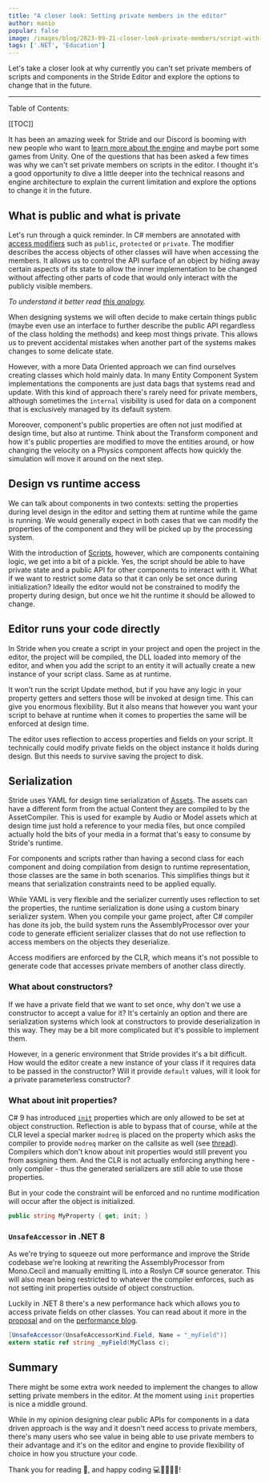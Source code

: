 ```yaml
---
title: "A closer look: Setting private members in the editor"
author: manio
popular: false
image: /images/blog/2023-09-21-closer-look-private-members/script-with-secrets.png
tags: ['.NET', 'Education']
---
```


Let's take a closer look at why currently you can't set private members of scripts and components in the Stride Editor and explore the options to change that in the future.

---

Table of Contents:

[[TOC]]

It has been an amazing week for Stride and our Discord is booming with new people who want to [learn more about the engine](https://www.stride3d.net/blog/embracing-open-source-stride-as-an-alternative-to-unity/) and maybe port some games from Unity. One of the questions that has been asked a few times was why we can't set private members on scripts in the editor. I thought it's a good opportunity to dive a little deeper into the technical reasons and engine architecture to explain the current limitation and explore the options to change it in the future.

## What is public and what is private

Let's run through a quick reminder. In C# members are annotated with [access modifiers](https://learn.microsoft.com/en-us/dotnet/csharp/programming-guide/classes-and-structs/access-modifiers)
such as `public`, `protected` or `private`. The modifier describes the access objects of other classes will have when accessing the members. It allows us to control the API surface of an object by hiding away certain aspects of its state to allow the inner implementation to be changed without affecting other parts of code that would only interact with the publicly visible members.

_To understand it better read [this analogy](https://cseducators.stackexchange.com/a/1246)._

When designing systems we will often decide to make certain things public (maybe even use an interface to further describe the public API regardless of the class holding the methods) and keep most things private. This allows us to prevent accidental mistakes when another part of the systems makes changes to some delicate state.

However, with a more Data Oriented approach we can find ourselves creating classes which hold mainly data. In many Entity Component System implementations the components are just data bags that systems read and update. With this kind of approach there's rarely need for private members, although sometimes the `internal` visibility is used for data on a component that is exclusively managed by its default system.

Moreover, component's public properties are often not just modified at design time, but also at runtime. Think about the Transform component and how it's public properties are modified to move the entities around, or how changing the velocity on a Physics component affects how quickly the simulation will move it around on the next step.

## Design vs runtime access

We can talk about components in two contexts: setting the properties during level design in the editor and setting them at runtime while the game is running. We would generally expect in both cases that we can modify the properties of the component and they will be picked up by the processing system. 

With the introduction of [Scripts](https://doc.stride3d.net/latest/en/manual/scripts/index.html), however, which are components containing logic, we get into a bit of a pickle. Yes, the script should be able to have private state and a public API for other components to interact with it. What if we want to restrict some data so that it can only be set once during initialization? Ideally the editor would not be constrained to modify the property during design, but once we hit the runtime it should be allowed to change.

## Editor runs your code directly

In Stride when you create a script in your project and open the project in the editor, the project will be compiled, the DLL loaded into memory of the editor, and when you add the script to an entity it will actually create a new instance of your script class. Same as at runtime.

It won't run the script Update method, but if you have any logic in your property getters and setters those will be invoked at design time. This can give you enormous flexibility. But it also means that however you want your script to behave at runtime when it comes to properties the same will be enforced at design time.

The editor uses reflection to access properties and fields on your script. It technically could modify private fields on the object instance it holds during design. But this needs to survive saving the project to disk.

## Serialization

Stride uses YAML for design time serialization of [Assets](https://doc.stride3d.net/latest/en/manual/game-studio/assets.html). The assets can have a different form from the actual Content they are compiled to by the AssetCompiler. This is used for example by Audio or Model assets which at design time just hold a reference to your media files, but once compiled actually hold the bits of your media in a format that's easy to consume by Stride's runtime.

For components and scripts rather than having a second class for each component and doing compilation from design to runtime representation, those classes are the same in both scenarios. This simplifies things but it means that serialization constraints need to be applied equally.

While YAML is very flexible and the serializer currently uses reflection to set the properties, the runtime serialization is done using a custom binary serializer system. When you compile your game project, after C# compiler has done its job, the build system runs the AssemblyProcessor over your code to generate efficient serializer classes that do not use reflection to access members on the objects they deserialize.

Access modifiers are enforced by the CLR, which means it's not possible to generate code that accesses private members of another class directly.

### What about constructors?

If we have a private field that we want to set once, why don't we use a constructor to accept a value for it? It's certainly an option and there are serialization systems which look at constructors to provide deserialization in this way. They may be a bit more complicated but it's possible to implement them.

However, in a generic environment that Stride provides it's a bit difficult. How would the editor create a new instance of your class if it requires data to be passed in the constructor? Will it provide `default` values, will it look for a private parameterless constructor?

### What about init properties?

C# 9 has introduced [`init`](https://learn.microsoft.com/en-us/dotnet/csharp/language-reference/keywords/init) properties which are only allowed to be set at object construction. Reflection is able to bypass that of course, while at the CLR level a special marker `modreq` is placed on the property which asks the compiler to provide `modreq` marker on the callsite as well (see [thread](https://stackoverflow.com/a/64749884)). Compilers which don't know about init properties would still prevent you from assigning them. And the CLR is not actually enforcing anything here - only compiler - thus the generated serializers are still able to use those properties.

But in your code the constraint will be enforced and no runtime modification will occur after the object is initialized.

```csharp
public string MyProperty { get; init; }
```

### `UnsafeAccessor` in .NET 8

As we're trying to squeeze out more performance and improve the Stride codebase we're looking at rewriting the AssemblyProcessor from Mono.Cecil and manually emitting IL into a Roslyn C# source generator. This will also mean being restricted to whatever the compiler enforces, such as not setting init properties outside of object construction.

Luckily in .NET 8 there's a new performance hack which allows you to access private fields on other classes. You can read about it more in the [proposal](https://github.com/dotnet/runtime/issues/90081) and on the [performance blog](https://devblogs.microsoft.com/dotnet/performance-improvements-in-net-8/#networking-primitives).

```csharp
[UnsafeAccessor(UnsafeAccessorKind.Field, Name = "_myField")]
extern static ref string _myField(MyClass c);
```

## Summary

There might be some extra work needed to implement the changes to allow setting private members in the editor. At the moment using `init` properties is nice a middle ground.

While in my opinion designing clear public APIs for components in a data driven approach is the way and it doesn't need access to private members, there's many users who see value in being able to use private members to their advantage and it's on the editor and engine to provide flexibility of choice in how you structure your code.

Thank you for reading 📖, and happy coding 💻👩‍💻👨‍💻!
